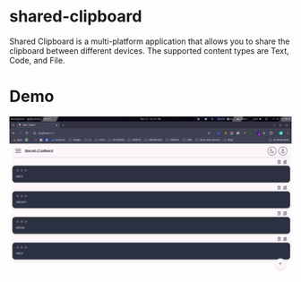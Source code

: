 # shared-clipboard

Shared Clipboard is a multi-platform application that allows you to share the clipboard between different devices. The supported content types are Text, Code, and File.

# Demo
[![shared-clipboard](./thumbnail.png)](https://youtu.be/MBXrXMuvrCw)
